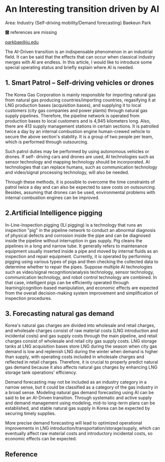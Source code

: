 # An Interesting transition driven by AI

Area: Industry (Self-driving mobility/Demand forecasting) Baekeun Park

:o2: references are missing

parkbae@iu.edu

The AI-Driven transition is an indispensable phenomenon in an
industrial field. It can be said that the effects that can occur when
classical industry merges with AI are endless. In this article, I
would like to introduce some special operating status and briefly
explain where AI is needed.

## 1. Smart Patrol – Self-driving vehicles or drones

The Korea Gas Corporation is mainly responsible for importing natural
gas from natural gas producing countries/importing countries,
regasifying it at LNG production bases (acquisition bases), and
supplying it to local customers (city gas companies and power plants)
through natural gas supply pipelines. Therefore, the pipeline network
is operated from production bases to local customers and is 4,945
kilometers long. Also, there are 413 supply management stations in
certain sections. It is patrolled twice a day by an internal
combustion engine human-crewed vehicle to secure the above section's
stability. It is a group of two people per team, which is performed
through outsourcing.

Such patrol duties may be performed by using autonomous vehicles or
drones. If self- driving cars and drones are used, AI technologies
such as sensor technology and mapping technology should be
incorporated. AI technologies that can replace humans, such as
communication technology and video/signal processing technology, will
also be needed.
 
Through these methods, it is possible to overcome the time constraints
of patrol twice a day and can also be expected to save costs on
outsourcing. Besides, assuming that drones can be used, environmental
problems with internal combustion engines can be improved.

## 2.Artificial Intelligence pigging

In-Line-Inspection pigging (ILI pigging) is a technology that runs an
inspection "pig" in the pipeline network to conduct an abnormal
diagnosis of physical defects and corrosion inside the pipe and can be
diagnosed inside the pipeline without interruption in gas supply. Pig
cleans the pipelines in a long and narrow tube. It generally refers to
maintenance equipment usually inserted inside a pipe and moved by
internal fluids as an inspection and repair equipment. Currently, it
is operated by performing pigging using various types of pigs and then
checking the collected data to determine whether to repair the pipes.
Suppose multiple AI technologies such as video/signal
recognition/analysis technology, sensor technology, communication
technology, and robot control technology are combined. In that case,
intelligent pigs can be efficiently operated through
learning/cognition-based manipulation, and economic effects are
expected from the overall decision-making system improvement and
simplification of inspection procedures.

## 3. Forecasting natural gas demand

Korea's natural gas charges are divided into wholesale and retail
charges, and wholesale charges consist of raw material costs (LNG
introduction and incidental costs) and gas supply costs through the main
pipeline, and retail charges consist of wholesale and retail city gas
supply costs. LNG storage tanks at LNG acquisition bases store LNG
during the season when city gas demand is low and replenish LNG during
the winter when demand is higher than supply, with operating costs
included in wholesale charges and reflected in retail charges.
Therefore, it is crucial to properly predict natural gas demand
because it also affects natural gas charges by enhancing LNG storage
tank operations' efficiency.

Demand forecasting may not be included as an industry category in a
narrow sense, but it could be classified as a category of the gas
industry in a broad sense. Modeling natural gas demand forecasting
using AI can be said to be an AI-Driven transition. Through systematic
and active supply and demand management using modeling, mid-to
long-term plans can be established, and stable natural gas supply in
Korea can be expected by securing timely supplies.

More precise demand forecasting will lead to optimized operational
improvements in LNG introduction/transportation/storage/supply, which
can eventually affect raw material costs and introductory incidental
costs, so economic effects can be expected.

## Reference

[^1]: https://www.kogas.or.kr:9450/portal/index.do

[^2]: https://www.kiro.re.kr/dev/nintro.asp
